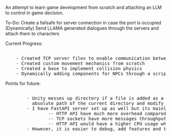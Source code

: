 An attempt to learn game development from scratch and attaching an LLM to control in game decision.

To-Do: Create a failsafe for server connection in case the port is occupied  
        (Dynamically) Send LLAMA generated dialogues through the servers and attach them to characters

Current Progress:
<pre>   
    - Created TCP server files to enable communication between Python and C# scripts  
    - Created custom movement mechanics from scratch  
    - Created a base to implement collision physics  
    - Dynamically adding components for NPCs through a script. Makes making new NPCs easier.  
</pre>

Points for future: 
<pre> 
        - Unity messes up directory if a file is added as a component, so I had to use System library to get the   
          absolute path of the current directory and modify it a teensy bit  
        - I have FastAPI server set up as well but its mainly for debugging and purposes because,  
                -- HTTP API have much more overhead compared to TCP sockets  
                -- TCP sockets have more messages throughput  
                -- HTTP API would have a higher CPU usage while TCP sockets would have a higher memory usage  
        - However, it is easier to debug, add features and test with HTTP API  
</pre>